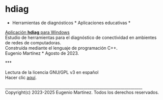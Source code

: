 # hdiag
* Herramientas de diagnósticos * Aplicaciones educativas *

<u>Aplicación <b>hdiag</b> para Windows</u><br>
Estudio de herramientas para el diagnóstico de conectividad en ambientes de redes de computadoras.<br>
Construída mediante el lenguaje de programación C++.<br>
Eugenio Martínez * Agosto de 2023.<br>
<p>***</p>
Lectura de la licencia GNU/GPL v3 en español<br>
Hacer clic <a href="https://lslspanish.github.io/translation_GPLv3_to_spanish/" target="_blank">aquí</a>.<br>

______________________________________________________________________<br>
Copyright(c) 2023-2025 Eugenio Martínez. Todos los derechos reservados.<br>
